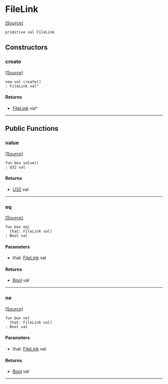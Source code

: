# FileLink
<span class="source-link">[[Source]](src/files/file_caps.md#L-0-12)</span>
```pony
primitive val FileLink
```

## Constructors

### create
<span class="source-link">[[Source]](src/files/file_caps.md#L-0-12)</span>


```pony
new val create()
: FileLink val^
```

#### Returns

* [FileLink](files-FileLink.md) val^

---

## Public Functions

### value
<span class="source-link">[[Source]](src/files/file_caps.md#L-0-13)</span>


```pony
fun box value()
: U32 val
```

#### Returns

* [U32](builtin-U32.md) val

---

### eq
<span class="source-link">[[Source]](src/files/file_caps.md#L-0-13)</span>


```pony
fun box eq(
  that: FileLink val)
: Bool val
```
#### Parameters

*   that: [FileLink](files-FileLink.md) val

#### Returns

* [Bool](builtin-Bool.md) val

---

### ne
<span class="source-link">[[Source]](src/files/file_caps.md#L-0-13)</span>


```pony
fun box ne(
  that: FileLink val)
: Bool val
```
#### Parameters

*   that: [FileLink](files-FileLink.md) val

#### Returns

* [Bool](builtin-Bool.md) val

---

